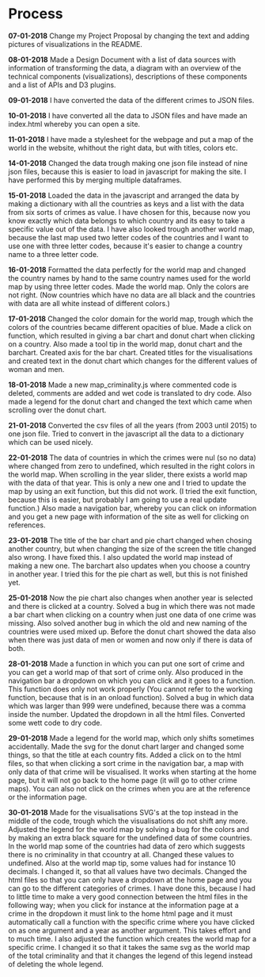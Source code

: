 # Process
__07-01-2018__
Change my Project Proposal by changing the text and adding pictures of visualizations in the README.

__08-01-2018__
Made a Design Document with a list of data sources with information of transforming the data, a diagram with an overview of the technical components (visualizations), descriptions of these components and a list of APIs and D3 plugins.

__09-01-2018__
I have converted the data of the different crimes to JSON files.

__10-01-2018__
I have converted all the data to JSON files and have made an index.html whereby you can open a site.

__11-01-2018__
I have made a stylesheet for the webpage and put a map of the world in the website, whithout the right data, but with titles, colors etc.

__14-01-2018__
Changed the data trough making one json file instead of nine json files, because this is easier to load in javascript for making the site. I have performed this by merging multiple dataframes. 


__15-01-2018__
Loaded the data in the javascript and arranged the data by making a dictionary with all the countries as keys and a list with the data from six sorts of crimes as value. I have chosen for this, because now you know exactly which data belongs to which country and its easy to take a specific value out of the data. I have also looked trough another world map, because the last map used two letter codes of the countries and I want to use one with three letter codes, because it's easier to change a country name to a three letter code. 

__16-01-2018__
Formatted the data perfectly for the world map and changed the country names by hand to the same country names used for the world map by using three letter codes. Made the world map. Only the colors are not right. (Now countries which have no data are all black and the countries with data are all white instead of different colors.)

__17-01-2018__
Changed the color domain for the world map, trough which the colors of the countries became different opacities of blue. Made a click on function, which resulted in giving a bar chart and donut chart when clicking on a country. Also made a tool tip in the world map, donut chart and the barchart. Created axis for the bar chart. Created titles for the visualisations and created text in the donut chart which changes for the different values of woman and men.

__18-01-2018__
Made a new map_criminality.js where commented code is deleted, comments are added and wet code is translated to dry code. Also made a legend for the donut chart and changed the text which came when scrolling over the donut chart.

__21-01-2018__
Converted the csv files of all the years (from 2003 until 2015) to one json file. Tried to convert in the javascript all the data to a dictionary which can be used nicely.

__22-01-2018__
The data of countries in which the crimes were nul (so no data) where changed from zero to undefined, which resulted in the right colors in the world map. When scrolling in the year slider, there exists a world map with the data of that year. This is only a new one and I tried to update the map by using an exit function, but this did not work. (I tried the exit function, because this is easier, but probably I am going to use a real update function.) Also made a navigation bar, whereby you can click on information and you get a new page with information of the site as well for clicking on references.

__23-01-2018__
The title of the bar chart and pie chart changed when chosing another country, but when changing the size of the screen the title changed also wrong. I have fixed this. I also updated the world map instead of making a new one. The barchart also updates when you choose a country in another year. I tried this for the pie chart as well, but this is not finished yet.

__25-01-2018__
Now the pie chart also changes when another year is selected and there is clicked at a country. Solved a bug in which there was not made a bar chart when clicking on a country when just one data of one crime was missing. Also solved another bug in which the old and new naming of the countries were used mixed up. Before the donut chart showed the data also when there was just data of men or women and now only if there is data of both. 

__28-01-2018__
Made a function in which you can put one sort of crime and you can get a world map of that sort of crime only. Also produced in the navigation bar a dropdown on which you can click and it goes to a function. This function does only not work properly (You cannot refer to the working function, because that is in an onload function). Solved a bug in which data which was larger than 999 were undefined, because there was a comma inside the number. Updated the dropdown in all the html files. Converted some wett code to dry code.

__29-01-2018__
Made a legend for the world map, which only shifts sometimes accidentally. Made the svg for the donut chart larger and changed some things, so that the title at each country fits. Added a click on to the html files, so that when clicking a sort crime in the navigation bar, a map with only data of that crime will be visualised. It works when starting at the home page, but it will not go back to the home page (it will go to other crime maps). You can also not click on the crimes when you are at the reference or the information page.    

__30-01-2018__
Made for the visualisations SVG's at the top instead in the middle of the code, trough which the visualisations do not shift any more. Adjusted the legend for the world map by solving a bug for the colors and by making an extra black square for the undefined data of some countries. In the world map some of the countries had data of zero which suggests there is no criminality in that ccountry at all. Changed these values to undefined. Also at the world map tip, some values had for instance 10 decimals. I changed it, so that all values have two decimals. Changed the html files so that you can only have a dropdown at the home page and you can go to the different categories of crimes. I have done this, because I had to little time to make a very good connection between the html files in the following way; when you click for instance at the information page at a crime in the dropdown it must link to the home html page and it must automatically call a function with the specific crime where you have clicked  on as one argument and a year as another argument. This takes effort and to much time. I also adjusted the function which creates the world map for a specific crime. I changed it so that it takes the same svg as the world map of the total criminality and that it changes the legend of this legend instead of deleting the whole legend.
